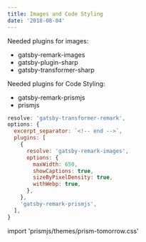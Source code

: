 ```yaml
---
title: Images and Code Styling
date: '2018-08-04'
---
```


Needed plugins for images:

* gatsby-remark-images
* gatsby-plugin-sharp
* gatsby-transformer-sharp

Needed plugins for Code Styling:

* gatsby-remark-prismjs
* prismjs

```javascript
resolve: 'gatsby-transformer-remark',
options: {
  excerpt_separator: `<!-- end -->`,
  plugins: [
    {
      resolve: 'gatsby-remark-images',
      options: {
        maxWidth: 650,
        showCaptions: true,
        sizeByPixelDensity: true,
        withWebp: true,
      },
    },
    'gatsby-remark-prismjs',
  ],
}
```

import 'prismjs/themes/prism-tomorrow.css'